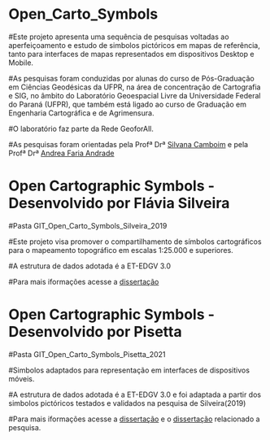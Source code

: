 # Open_Carto_Symbols

#Este projeto apresenta uma sequência de pesquisas voltadas ao aperfeiçoamento e estudo de simbolos pictóricos em mapas de referência, tanto para interfaces de mapas representados em dispositivos Desktop e Mobile.

#As pesquisas foram conduzidas por alunas do curso de Pós-Graduação em Ciências Geodésicas da UFPR, na área de concentração de Cartografia e SIG, no âmbito do Laboratório Geoespacial Livre da Universidade Federal do Paraná (UFPR), que também está ligado ao curso de Graduação em Engenharia Cartográfica e de Agrimensura.

#O laboratório faz parte da Rede GeoforAll. 

#As pesquisas foram orientadas pela Profª Drª [Silvana Camboim](https://buscatextual.cnpq.br/buscatextual/visualizacv.do?id=K4278513H7&tokenCaptchar=03AL8dmw-h9JoyaC1R306D6EoohN4Yx8LKI3X4CMLKEigG7oFu61Mbimez8Xg-iVH1FZPczUYABQMNRgW5YkX0jyhcmXtM3T-R-EfJXweb8YAYJuSHCc34dsnrqFh9T6XpbAs-LpEBW5zqp_UTWPpMKMIgSC5oGF8DbE6zH6bzenZ17ezxEZID-SOmHGwpdZ8CZkrw2VY_6oQ8Q1XjCRbsGUW_CqgTtM2jmg39YTNTy_SW8_uBNp4C8KHjnOuqB3JcBCBU4r6rd57dj9iSif1e7qaiPp472mARnQb_4cD2WKGW58LjyoirC71HXO2nWffi3XvMWjYYfglLD9muYsxW8nav2mRXbLKlkoYPS6C2CUj05OTmd0fcT9KF0F1aokAejE0J8Bhx9Et5Es5WBFbUQKyrWrO_8CGMLfdzu0kUY-o3sq5vZ-9ITjtGjb8iX8wqSzcXD0JNc3Rl2r-6PtMdNb9U4Ra1BMBrvaKNjLFJX6FzL6qq6lZ4PqWwBH8xIM1sGYChr-qdqWmDTClGAb9n4fPdlfPXdfIJpA50PndBfOKh7EQ4jgOHptVqBa7YIWXJu9n5qv1Gp6lwSLo8-JEUUAdYtpF_9HmTZGxx7XN9YwRZEI3ccQvcDV-f-88aXUXLxLqenxYjk5do) e pela Profª Drª [Andrea Faria Andrade](https://buscatextual.cnpq.br/buscatextual/visualizacv.do?id=K4769049D6&tokenCaptchar=03AL8dmw-kglgugVgCfnMtrbWMeaVpByDeKqP3mXnqzyEvuC99wCaskLjJMpKFwiuS-xJg0Sz1ZagokreHXsSWauCcyNuhAd1P5SvF3IzhxW9iFEE-j9DJVHs0eWUeRiNGoVrF0a6aY1LBhVPqhu24vwpUX-am3f2mBoSU_rCIAe8aAK8eMMtAM5z0TxAIM8vWmfQAa3TjKdSHm-6xG_Cvz_1KdP_n56g-qmsXlXd8cE0J3aE9j-_du4MsVx6atJ4XNkIWsL_7TXoiOm8rQz-cN0ssNpdVHjkmG6UfiubvbcxKMUvgfOcM_kI_nUiwT8kn65hGuE-IAG0sxctyGZ0XGFBmrR_NOr0mu9MWZXENqNH_CmB0d0d2DSBh7Knm0HAuog6UKLg64oqqrDzbsOhsGHzCujh-KAmWkGo02UizfOQnFYXQV1lTZhqv4pz0rIvArBEguIuW987PI4rc0C_bnVbl4gKj0I_VTLX8VFwrP1tskhJXHWmM9GR4NZX-Df2vPP8SdOzIoucBdxM7hKhG9XJpattMgFk3cNPE5HIXXVbvGcYBJyIO3_N3K21nild3RPOfPX0E-H9o8hbGnMDfURjmMHowWd4G64TIH8ltbYWKsUnsW838Wd2Hol_vPc7Xj07jgFb1vxk6)

# Open Cartographic Symbols - Desenvolvido por Flávia Silveira 

#Pasta GIT_Open_Carto_Symbols_Silveira_2019

#Este projeto visa promover o compartilhamento de símbolos cartográficos para o mapeamento topográfico em escalas 1:25.000 e superiores.

#A estrutura de dados adotada é a ET-EDGV 3.0

#Para mais iformações acesse a [dissertação](https://acervodigital.ufpr.br/handle/1884/65793)

# Open Cartographic Symbols - Desenvolvido por Pisetta

#Pasta GIT_Open_Carto_Symbols_Pisetta_2021

#Simbolos adaptados para representação em interfaces de dispositivos móveis.

#A estrutura de dados adotada é a ET-EDGV 3.0 e foi adaptada a partir dos simbolos pictóricos testados e validados na pesquisa de Silveira(2019)

#Para mais iformações acesse a [dissertação](https://acervodigital.ufpr.br/handle/1884/72265) e o [dissertação](https://doi.org/10.1080/23729333.2023.2207328) relacionado a pesquisa.